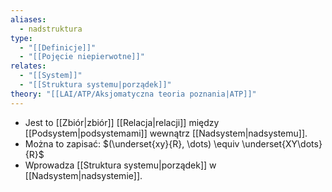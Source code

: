 ```yaml
---
aliases:
  - nadstruktura
type:
  - "[[Definicje]]"
  - "[[Pojęcie niepierwotne]]"
relates:
  - "[[System]]"
  - "[[Struktura systemu|porządek]]"
theory: "[[LAI/ATP/Aksjomatyczna teoria poznania|ATP]]"
---
```

- Jest to [[Zbiór|zbiór]] [[Relacja|relacji]] między [[Podsystem|podsystemami]] wewnątrz [[Nadsystem|nadsystemu]].
- Można to zapisać: $(\underset{xy}{R}, \dots) \equiv \underset{XY\dots}{R}$
- Wprowadza [[Struktura systemu|porządek]] w [[Nadsystem|nadsystemie]].